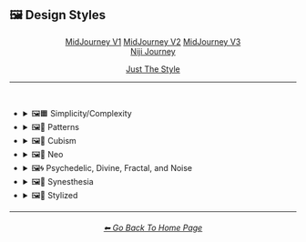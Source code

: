 <h2>🖼 Design Styles</h2>

<div align="center">

<a href="https://github.com/willwulfken/MidJourney-Styles-and-Keywords-Reference-Light/blob/main/Pages/MJ_V1/Style_Pages/Sphere/Themes.md">MidJourney V1</a>
<a href="https://github.com/willwulfken/MidJourney-Styles-and-Keywords-Reference-Light/blob/main/Pages/MJ_V2/Style_Pages/Sphere/Themes.md">MidJourney V2</a>
<a href="https://github.com/willwulfken/MidJourney-Styles-and-Keywords-Reference-Light/blob/main/Pages/MJ_V3/Style_Pages/Just_The_Style/Themes.md">MidJourney V3</a>
<br>
<a href="https://github.com/willwulfken/MidJourney-Styles-and-Keywords-Reference-Light/blob/main/Pages/Niji_Journey/Style_Pages/Themes.md">Niji Journey</a>

<a href="https://github.com/willwulfken/MidJourney-Styles-and-Keywords-Reference-Light/blob/main/Pages/Niji_Journey/Style_Pages/Themes.md">Just The Style</a>

</div>

<hr>
<br>


  - <details><summary>🖼🟧 Simplicity/Complexity</summary><p><div align="center">

	| Simple |
	| :-: |
	| <img src="https://github.com/willwulfken/MidJourney-Styles-and-Keywords-Reference-Light/blob/main/Images/Niji_Journey/MidJourney_Styles/Simple.webp?raw=true" width="256" /> |

	<br>

	| Detailed | Hyperdetailed |
	| :-: | :-: |
	| <img src="https://github.com/willwulfken/MidJourney-Styles-and-Keywords-Reference-Light/blob/main/Images/Niji_Journey/MidJourney_Styles/Detailed.webp?raw=true" width="256" /> | <img src="https://github.com/willwulfken/MidJourney-Styles-and-Keywords-Reference-Light/blob/main/Images/Niji_Journey/MidJourney_Styles/Hyperdetailed.webp?raw=true" width="256" /> |

	<br>

	| Chaotic |
	| :-: |
	| <img src="https://github.com/willwulfken/MidJourney-Styles-and-Keywords-Reference-Light/blob/main/Images/Niji_Journey/MidJourney_Styles/Chaotic.webp?raw=true" width="256" /> |

	<br>

	| Intricate Surface Detail |
	| :-: |
	| <img src="https://github.com/willwulfken/MidJourney-Styles-and-Keywords-Reference-Light/blob/main/Images/Niji_Journey/MidJourney_Styles/Intricate_Surface_Detail.webp?raw=true" width="256" /> |

	<br>

	| Flat Design |
	| :-: |
	| <img src="https://github.com/willwulfken/MidJourney-Styles-and-Keywords-Reference-Light/blob/main/Images/Niji_Journey/MidJourney_Styles/Flat_Design.webp?raw=true" width="256" /> |

	<br>

	| Minimalist | Maximalist |
	| :-: | :-: |
	| <img src="https://github.com/willwulfken/MidJourney-Styles-and-Keywords-Reference-Light/blob/main/Images/Niji_Journey/MidJourney_Styles/Minimalist.webp?raw=true" width="256" /> | <img src="https://github.com/willwulfken/MidJourney-Styles-and-Keywords-Reference-Light/blob/main/Images/Niji_Journey/MidJourney_Styles/Maximalist.webp?raw=true" width="256" /> |

	</div></p></details>


  - <details><summary>🖼🎨 Patterns</summary><p><div align="center">

	| Halftone |
	| :-: |
	| <img src="https://github.com/willwulfken/MidJourney-Styles-and-Keywords-Reference-Light/blob/main/Images/Niji_Journey/MidJourney_Styles/Halftone.webp?raw=true" width="256" /> |

	<br>

	| Diffraction Patterns |
	| :-: |
	| <img src="https://github.com/willwulfken/MidJourney-Styles-and-Keywords-Reference-Light/blob/main/Images/Niji_Journey/MidJourney_Styles/Diffraction_Patterns.webp?raw=true" width="256" /> |

	</div></p></details>


  - <details><summary>🖼🧊 Cubism</summary><p><div align="center">

	| Cubism |
	| :-: |
	| <img src="https://github.com/willwulfken/MidJourney-Styles-and-Keywords-Reference-Light/blob/main/Images/Niji_Journey/MidJourney_Styles/Cubism.webp?raw=true" width="256" /> |

	</div></p></details>


  - <details><summary>🖼🔮 Neo</summary><p><div align="center">

	| Neo-Tokyo |
	| :-: |
	| <img src="https://github.com/willwulfken/MidJourney-Styles-and-Keywords-Reference-Light/blob/main/Images/Niji_Journey/MidJourney_Styles/Neo-Tokyo.webp?raw=true" width="256" /> |

	</div></p></details>


  - <details><summary>🖼🌀 Psychedelic, Divine, Fractal, and Noise</summary><p><div align="center">

	| Psychedelica |
	| :-: |
	| <img src="https://github.com/willwulfken/MidJourney-Styles-and-Keywords-Reference-Light/blob/main/Images/Niji_Journey/MidJourney_Styles/Psychedelica.webp?raw=true" width="256" /> |

	<br>

	| Sacred Geometry |
	| :-: |
	| <img src="https://github.com/willwulfken/MidJourney-Styles-and-Keywords-Reference-Light/blob/main/Images/Niji_Journey/MidJourney_Styles/Sacred_Geometry.webp?raw=true" width="256" /> |

	</div></p></details>


  - <details><summary>🖼🌈 Synesthesia</summary><p><div align="center">

	| Synesthesia |
	| :-: |
	| <img src="https://github.com/willwulfken/MidJourney-Styles-and-Keywords-Reference-Light/blob/main/Images/Niji_Journey/MidJourney_Styles/Synesthesia.webp?raw=true" width="256" /> |

	</div></p></details>


  - <details><summary>🖼💫 Stylized</summary><p><div align="center">

	| Extreme Bubble Design |
	| :-: |
	| <img src="https://github.com/willwulfken/MidJourney-Styles-and-Keywords-Reference-Light/blob/main/Images/Niji_Journey/MidJourney_Styles/Extreme_Bubble_Design.webp?raw=true" width="256" /> |

	<br>

	| Liquify |
	| :-: |
	| <img src="https://github.com/willwulfken/MidJourney-Styles-and-Keywords-Reference-Light/blob/main/Images/Niji_Journey/MidJourney_Styles/Liquify.webp?raw=true" width="256" /> |

	<br>

	| Lissajous |
	| :-: |
	| <img src="https://github.com/willwulfken/MidJourney-Styles-and-Keywords-Reference-Light/blob/main/Images/Niji_Journey/MidJourney_Styles/Lissajous.webp?raw=true" width="256" /> |

	</div></p></details>


<hr><!--------------->
<div align="center">
<h6><a href="https://github.com/willwulfken/MidJourney-Styles-and-Keywords-Reference-Light/blob/main/README.md">⬅ Go Back To Home Page</a></h6>
</div>
